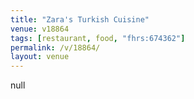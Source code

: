 ```yaml
---
title: "Zara's Turkish Cuisine"
venue: v18864
tags: [restaurant, food, "fhrs:674362"]
permalink: /v/18864/
layout: venue
---
```

null